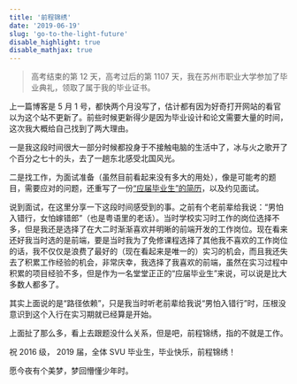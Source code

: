 ```yaml
---
title: '前程锦绣'
date: '2019-06-19'
slug: 'go-to-the-light-future'
disable_highlight: true
disable_mathjax: true
---
```


> 高考结束的第 12 天，高考过后的第 1107 天，我在苏州市职业大学参加了毕业典礼，领取了属于我的毕业证书。

上一篇博客是 5 月 1 号，都快两个月没写了，估计都有因为好奇打开网站的看官以为这个站不更新了。前些时候更新得少是因为毕业设计和论文需要大量的时间，这次我大概给自己找到了两大理由。

一是我这段时间很大一部分时候都投身于不接触电脑的生活中了，冰与火之歌开了个百分之七十的头，去了一趟东北感受北国风光。

二是找工作，为面试准备（虽然目前看起来没有多大的用处），像是可能考的题目，需要应对的问题，还重写了一份[“应届毕业生”的简历](https://zsdycs.sirv.com/lipk.org/Penkun-Lee-graduates-vitae.pdf)，以及约见面试。

说到面试，在这里分享一下这段时间感受到的事。之前有个老前辈给我说：“男怕入错行，女怕嫁错郎”（也是粤语里的老话）。当时学校实习时工作的岗位选择不多，但是我还是选择了在大二时渐渐喜欢并明晰的前端开发的工作岗位。现在看来还好我当时选的是前端，要是当时我为了免修课程选择了其他我不喜欢的工作岗位的话，我不仅仅是浪费了最好的（现在看起来是唯一的）实习的机会，而且我还失去了积累工作经验的机会，非常庆幸，我选择了我喜欢的前端，虽然在实习过程中积累的项目经验不多，但是作为一名堂堂正正的“应届毕业生”来说，可以说是比大多数人都多了。

其实上面说的是“路径依赖”，只是我当时听老前辈给我说“男怕入错行”时，压根没意识到这个入行在实习期就已经算是开始。

上面扯了那么多，看上去跟题没什么关系，但是吧，前程锦绣，指的不就是工作。

祝 2016 级， 2019 届，全体 SVU 毕业生，毕业快乐，前程锦绣！

愿今夜有个美梦，梦回懵懂少年时。

